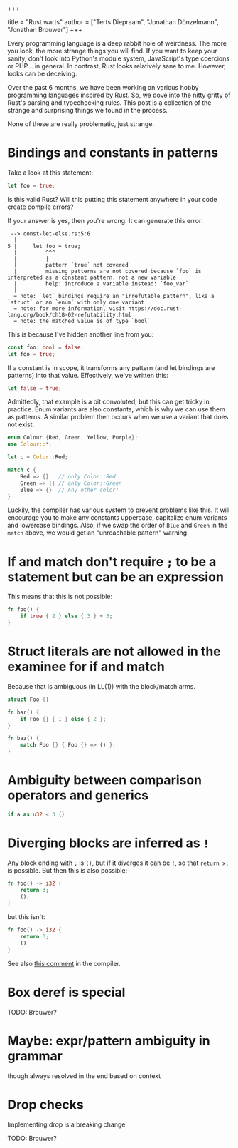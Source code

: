 +++

title = "Rust warts"
author = ["Terts Diepraam", "Jonathan Dönzelmann", "Jonathan Brouwer"]
+++

Every programming language is a deep rabbit hole of weirdness. The more you look, the more strange things you will find.
If you want to keep your sanity, don't look into Python's module system, JavaScript's type coercions or PHP... in general.
In contrast, Rust looks relatively sane to me. However, looks can be deceiving.

Over the past 6 months, we have been working on various hobby programming languages inspired by Rust. So, we dove into
the nitty gritty of Rust's parsing and typechecking rules. This post is a collection of the strange and surprising things
we found in the process.

None of these are really problematic, just strange.

# Bindings and constants in patterns

Take a look at this statement:

```rust
let foo = true;
```

Is this valid Rust? Will this putting this statement anywhere in your code create compile errors?

If your answer is yes, then you're wrong. It can generate this error:

```
 --> const-let-else.rs:5:6
  |
5 |     let foo = true;
  |         ^^^
  |         |
  |         pattern `true` not covered
  |         missing patterns are not covered because `foo` is interpreted as a constant pattern, not a new variable
  |         help: introduce a variable instead: `foo_var`
  |
  = note: `let` bindings require an "irrefutable pattern", like a `struct` or an `enum` with only one variant
  = note: for more information, visit https://doc.rust-lang.org/book/ch18-02-refutability.html
  = note: the matched value is of type `bool`
```

This is because I've hidden another line from you:

```rust
const foo: bool = false;
let foo = true;
```

If a constant is in scope, it transforms any pattern (and let bindings are patterns) into that value.
Effectively, we've written this:

```rust
let false = true;
```

Admittedly, that example is a bit convoluted, but this can get tricky in practice. Enum variants are also constants, which is why we can
use them as patterns. A similar problem then occurs when we use a variant that does not exist.

```rust
enum Colour {Red, Green, Yellow, Purple};
use Colour::*;

let c = Color::Red;

match c {
    Red => {}   // only Color::Red
    Green => {} // only Color::Green
    Blue => {}  // Any other color!
}
```

Luckily, the compiler has various system to prevent problems like this. It will encourage you to make any constants uppercase, capitalize enum variants and
lowercase bindings. Also, if we swap the order of `Blue` and `Green` in the `match` above, we would get an "unreachable pattern" warning.

# If and match don't require `;` to be a statement but can be an expression

This means that this is not possible:

```rust
fn foo() {
    if true { 2 } else { 3 } + 3;
}
```

# Struct literals are not allowed in the examinee for if and match

Because that is ambiguous (in LL(1)) with the block/match arms.

```rust
struct Foo {}

fn bar() {
    if Foo {} { 1 } else { 2 };
}

fn baz() {
    match Foo {} { Foo {} => () };
}
```

# Ambiguity between comparison operators and generics

```rust
if a as u32 < 3 {}
```

# Diverging blocks are inferred as `!`

Any block ending with `;` is `()`, but if it diverges it can be `!`,
so that `return x;` is possible. But then this is also possible:

```rust
fn foo() -> i32 {
    return 3;
    ();
}
```

but this isn't:

```rust
fn foo() -> i32 {
    return 3;
    ()
} 
```

See also [this comment][1] in the compiler.

[1]: (https://github.com/rust-lang/rust/blob/551abd65bee759c1fd1cc0acd5ba7e5723823c54/compiler/rustc_hir_typeck/src/fn_ctxt/checks.rs#L1725-L1731)

# Box deref is special

TODO: Brouwer?

# Maybe: expr/pattern ambiguity in grammar

though always resolved in the end based on context

# Drop checks

Implementing drop is a breaking change

TODO: Brouwer?